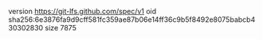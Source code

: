 version https://git-lfs.github.com/spec/v1
oid sha256:6e3876fa9d9cff581fc359ae87b06e14ff36c9b5f8492e8075babcb430302830
size 7875
